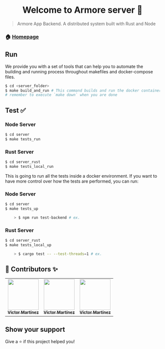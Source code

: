 <h1 align="center">Welcome to Armore server 👋</h1>
<p>
</p>

> Armore App Backend. A distributed system built with Rust and Node

### 🏠 [Homepage](https://armore.dev/)

## Run

We provide you with a set of tools that can help you to automate the building and running process throughout makefiles and docker-compose files.

```bash
$ cd <server_folder>
$ make build_and_run # This command builds and run the docker containers
# remember to execute `make down` when you are done
```

## Test ✅

### Node Server

```bash
$ cd server
$ make tests_run
```

### Rust Server

```bash
$ cd server_rust
$ make tests_local_run
```

This is going to run all the tests inside a docker environment.
If you want to have more control over how the tests are performed, you can run:
### Node Server

```bash
$ cd server
$ make tests_up

    > $ npm run test-backend # ex.
```

### Rust Server

```bash
$ cd server_rust
$ make tests_local_up

    > $ cargo test -- --test-threads=1 # ex.
```

## 👤 Contributors ✨

<table>
<tr>
<td align="center"><a href="https://github.com/darioalessandro"><img src="https://avatars0.githubusercontent.com/u/1176339?s=400&v=4" width="100" alt=""/><br /><sub><b>Victor Martínez</b></sub></a></td>
<td align="center"><a href="https://github.com/griffobeid"><img src="https://avatars1.githubusercontent.com/u/12220672?s=400&u=639c5cafe1c504ee9c68ad3a5e09d1b2c186462c&v=4" width="100" alt=""/><br /><sub><b>Victor Martínez</b></sub></a></td>    
<td align="center"><a href="https://github.com/JasterV"><img src="https://avatars3.githubusercontent.com/u/49537445?v=4" width="100" alt=""/><br /><sub><b>Victor Martínez</b></sub></a></td>
</tr>
</table>

## Show your support

Give a ⭐️ if this project helped you!
